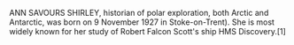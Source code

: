 ANN SAVOURS SHIRLEY, historian of polar exploration, both Arctic and Antarctic, was born on 9 November 1927 in Stoke-on-Trent). She is most widely known for her study of Robert Falcon Scott's ship HMS Discovery.[1]
